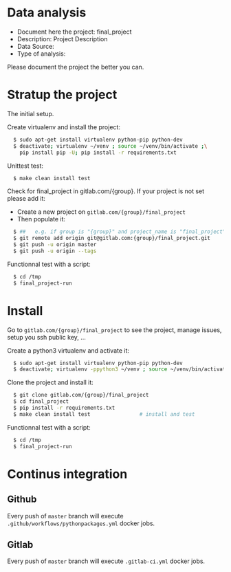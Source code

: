 # Data analysis
- Document here the project: final_project
- Description: Project Description
- Data Source:
- Type of analysis:

Please document the project the better you can.

# Stratup the project

The initial setup.

Create virtualenv and install the project:
```bash
  $ sudo apt-get install virtualenv python-pip python-dev
  $ deactivate; virtualenv ~/venv ; source ~/venv/bin/activate ;\
    pip install pip -U; pip install -r requirements.txt
```

Unittest test:
```bash
  $ make clean install test
```

Check for final_project in gitlab.com/{group}.
If your project is not set please add it:

- Create a new project on `gitlab.com/{group}/final_project`
- Then populate it:

```bash
  $ ##   e.g. if group is "{group}" and project_name is "final_project"
  $ git remote add origin git@gitlab.com:{group}/final_project.git
  $ git push -u origin master
  $ git push -u origin --tags
```

Functionnal test with a script:
```bash
  $ cd /tmp
  $ final_project-run
```
# Install
Go to `gitlab.com/{group}/final_project` to see the project, manage issues,
setup you ssh public key, ...

Create a python3 virtualenv and activate it:
```bash
  $ sudo apt-get install virtualenv python-pip python-dev
  $ deactivate; virtualenv -ppython3 ~/venv ; source ~/venv/bin/activate
```

Clone the project and install it:
```bash
  $ git clone gitlab.com/{group}/final_project
  $ cd final_project
  $ pip install -r requirements.txt
  $ make clean install test                # install and test
```
Functionnal test with a script:
```bash
  $ cd /tmp
  $ final_project-run
``` 

# Continus integration
## Github 
Every push of `master` branch will execute `.github/workflows/pythonpackages.yml` docker jobs.
## Gitlab
Every push of `master` branch will execute `.gitlab-ci.yml` docker jobs.
